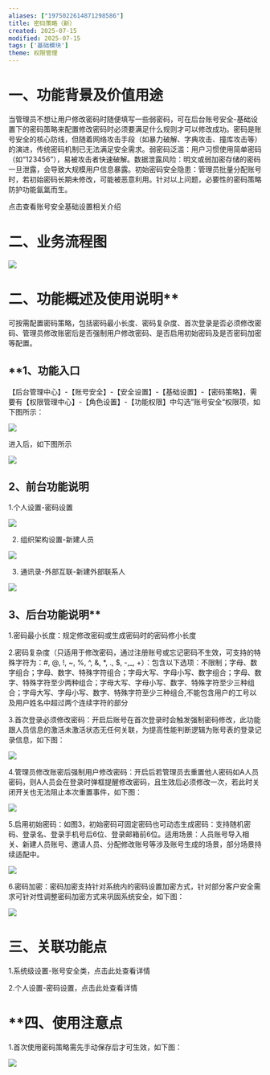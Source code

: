```yaml
---
aliases: ["1975022614871298586"]
title: 密码策略（新）
created: 2025-07-15
modified: 2025-07-15
tags: ['基础模块']
theme: 权限管理
---
```


# **一、功能背景及价值用途**

当管理员不想让用户修改密码时随便填写一些弱密码，可在后台账号安全-基础设置下的密码策略来配置修改密码时必须要满足什么规则才可以修改成功。密码是账号安全的核心防线，但随着网络攻击手段（如暴力破解、字典攻击、撞库攻击等）的演进，传统密码机制已无法满足安全需求。弱密码泛滥：用户习惯使用简单密码（如“123456”），易被攻击者快速破解。数据泄露风险：明文或弱加密存储的密码一旦泄露，会导致大规模用户信息暴露。初始密码安全隐患：管理员批量分配账号时，若初始密码长期未修改，可能被恶意利用。针对以上问题，必要性的密码策略防护功能氤氲而生。

点击查看账号安全基础设置相关介绍

# 二、**业务流程图**

![](6d39383c03a3fcc5c8c10a224a0e8d4f.jpg)

# **二、**功能**概述及**使用说明**

可按需配置密码策略，包括密码最小长度、密码复杂度、首次登录是否必须修改密码、管理员修改账密后是否强制用户修改密码、是否启用初始密码及是否密码加密等配置。

## **1、**功能入口**

【后台管理中心】-【账号安全】-【安全设置】-【基础设置】-【密码策略】，需要有【权限管理中心】-【角色设置】-【功能权限】中勾选”账号安全“权限项，如下图所示：

![](32b2c9eae2f25059209f8fa47ca110fe.jpg)

进入后，如下图所示

![](3a4bcde050589d0100e05ef240bfaad2.jpg)

## **2、前台功能说明**

1.个人设置-密码设置

![](7a02663d55f2f8e5ad60f7a59d7ec4c2.jpg)

2. 组织架构设置-新建人员

![](7b6fe82c01c9203869e08033b08d66ad.jpg)

3. 通讯录-外部互联-新建外部联系人

![](19449ee537130ad1b6b51f36a15f8ae7.jpg)

## **3、后台**功能说明**

1.密码最小长度：规定修改密码或生成密码时的密码修小长度

2.密码复杂度（只适用于修改密码，通过注册账号或忘记密码不生效，可支持的特殊字符为：#, @, !, ~, %, ^, &, \*, ., $, -,\_, +）：包含以下选项：不限制；字母、数字组合；字母、数字、特殊字符组合；字母大写、字母小写、数字组合；字母、数字、特殊字符至少两种组合；字母大写、字母小写、数字、特殊字符至少三种组合；字母大写、字母小写、数字、特殊字符至少三种组合,不能包含用户的工号以及用户姓名中超过两个连续字符的部分

3.首次登录必须修改密码：开启后账号在首次登录时会触发强制密码修改，此功能跟人员信息的激活未激活状态无任何关联，为提高性能判断逻辑为账号表的登录记录信息，如下图：

![](972b6de68f28869c1d5bca5bf268083e.jpg)

4.管理员修改账密后强制用户修改密码：开启后若管理员去重置他人密码如A人员密码，则A人员会在登录时弹框提醒修改密码，且生效后必须修改一次，若此时关闭开关也无法阻止本次重置事件，如下图：

![](f6d55600354fce86d5ee87af4fcc1c0e.jpg)

5.启用初始密码：如图3，初始密码可固定密码也可动态生成密码：支持随机密码、登录名、登录手机号后6位、登录邮箱前6位。适用场景：人员账号导入相关、新建人员账号、邀请人员、分配修改账号等涉及账号生成的场景，部分场景持续适配中。

![](b409578c62ae40691215a77e96d1b7c5.jpg)

6.密码加密：密码加密支持针对系统内的密码设置加密方式，针对部分客户安全需求可针对性调整密码加密方式来巩固系统安全，如下图：

![](a8dd82c655b8e297e1bf219d509f3ed8.jpg)

# 三、**关联功能点**

1.系统级设置-账号安全类，点击此处查看详情

2.个人设置-密码设置，点击此处查看详情

# **四、**使用注意点**

1.首次使用密码策略需先手动保存后才可生效，如下图：

![](4e0bbba54e8d1267a92ed089886ec605.jpg)